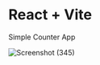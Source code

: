 # React + Vite

Simple Counter App

![Screenshot (345)](https://github.com/user-attachments/assets/10f60bd6-118d-4aa9-9b19-8cef125dbe28)
